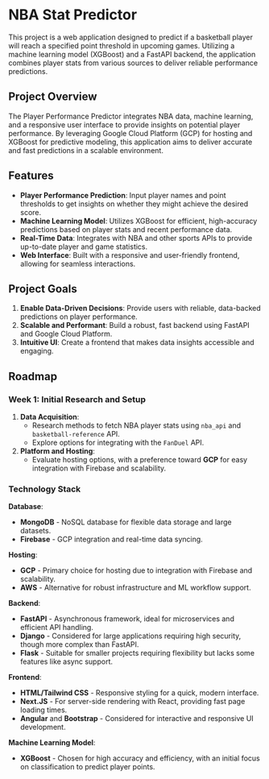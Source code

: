 # NBA Stat Predictor

This project is a web application designed to predict if a basketball player will reach a specified point threshold in upcoming games. Utilizing a machine learning model (XGBoost) and a FastAPI backend, the application combines player stats from various sources to deliver reliable performance predictions.

## Project Overview

The Player Performance Predictor integrates NBA data, machine learning, and a responsive user interface to provide insights on potential player performance. By leveraging Google Cloud Platform (GCP) for hosting and XGBoost for predictive modeling, this application aims to deliver accurate and fast predictions in a scalable environment.

## Features

- **Player Performance Prediction**: Input player names and point thresholds to get insights on whether they might achieve the desired score.
- **Machine Learning Model**: Utilizes XGBoost for efficient, high-accuracy predictions based on player stats and recent performance data.
- **Real-Time Data**: Integrates with NBA and other sports APIs to provide up-to-date player and game statistics.
- **Web Interface**: Built with a responsive and user-friendly frontend, allowing for seamless interactions.

## Project Goals

1. **Enable Data-Driven Decisions**: Provide users with reliable, data-backed predictions on player performance.
2. **Scalable and Performant**: Build a robust, fast backend using FastAPI and Google Cloud Platform.
3. **Intuitive UI**: Create a frontend that makes data insights accessible and engaging.

## Roadmap

### Week 1: Initial Research and Setup

1. **Data Acquisition**:
   - Research methods to fetch NBA player stats using `nba_api` and `basketball-reference` API.
   - Explore options for integrating with the `FanDuel` API.
2. **Platform and Hosting**:
   - Evaluate hosting options, with a preference toward **GCP** for easy integration with Firebase and scalability.

### Technology Stack

**Database**:  
- **MongoDB** - NoSQL database for flexible data storage and large datasets.
- **Firebase** - GCP integration and real-time data syncing.

**Hosting**:  
- **GCP** - Primary choice for hosting due to integration with Firebase and scalability.
- **AWS** - Alternative for robust infrastructure and ML workflow support.

**Backend**:  
- **FastAPI** - Asynchronous framework, ideal for microservices and efficient API handling.
- **Django** - Considered for large applications requiring high security, though more complex than FastAPI.
- **Flask** - Suitable for smaller projects requiring flexibility but lacks some features like async support.

**Frontend**:  
- **HTML/Tailwind CSS** - Responsive styling for a quick, modern interface.
- **Next.JS** - For server-side rendering with React, providing fast page loading times.
- **Angular** and **Bootstrap** - Considered for interactive and responsive UI development.

**Machine Learning Model**:  
- **XGBoost** - Chosen for high accuracy and efficiency, with an initial focus on classification to predict player points.
